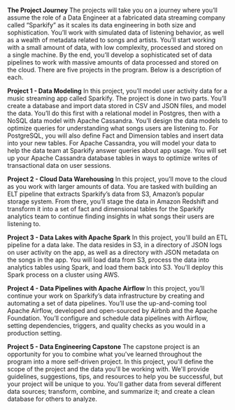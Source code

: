 **The Project Journey**
The projects will take you on a journey where you’ll assume the role of a Data Engineer at a fabricated data streaming company called “Sparkify” as it scales its data engineering in both size and sophistication. You’ll work with simulated data of listening behavior, as well as a wealth of metadata related to songs and artists. You’ll start working with a small amount of data, with low complexity, processed and stored on a single machine. By the end, you’ll develop a sophisticated set of data pipelines to work with massive amounts of data processed and stored on the cloud. There are five projects in the program. Below is a description of each.

**Project 1 - Data Modeling**
In this project, you’ll model user activity data for a music streaming app called Sparkify. The project is done in two parts. You’ll create a database and import data stored in CSV and JSON files, and model the data. You’ll do this first with a relational model in Postgres, then with a NoSQL data model with Apache Cassandra. You’ll design the data models to optimize queries for understanding what songs users are listening to. For PostgreSQL, you will also define Fact and Dimension tables and insert data into your new tables. For Apache Cassandra, you will model your data to help the data team at Sparkify answer queries about app usage. You will set up your Apache Cassandra database tables in ways to optimize writes of transactional data on user sessions.

**Project 2 - Cloud Data Warehousing**
In this project, you’ll move to the cloud as you work with larger amounts of data. You are tasked with building an ELT pipeline that extracts Sparkify’s data from S3, Amazon’s popular storage system. From there, you’ll stage the data in Amazon Redshift and transform it into a set of fact and dimensional tables for the Sparkify analytics team to continue finding insights in what songs their users are listening to.

**Project 3 - Data Lakes with Apache Spark**
In this project, you'll build an ETL pipeline for a data lake. The data resides in S3, in a directory of JSON logs on user activity on the app, as well as a directory with JSON metadata on the songs in the app. You will load data from S3, process the data into analytics tables using Spark, and load them back into S3. You'll deploy this Spark process on a cluster using AWS.

**Project 4 - Data Pipelines with Apache Airflow**
In this project, you’ll continue your work on Sparkify’s data infrastructure by creating and automating a set of data pipelines. You’ll use the up-and-coming tool Apache Airflow, developed and open-sourced by Airbnb and the Apache Foundation. You’ll configure and schedule data pipelines with Airflow, setting dependencies, triggers, and quality checks as you would in a production setting.

**Project 5 - Data Engineering Capstone**
The capstone project is an opportunity for you to combine what you've learned throughout the program into a more self-driven project. In this project, you'll define the scope of the project and the data you'll be working with. We'll provide guidelines, suggestions, tips, and resources to help you be successful, but your project will be unique to you. You'll gather data from several different data sources; transform, combine, and summarize it; and create a clean database for others to analyze.
